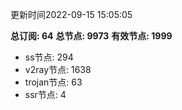 更新时间2022-09-15 15:05:05

**总订阅: 64**
**总节点: 9973**
**有效节点: 1999**
- ss节点: 294
- v2ray节点: 1638
- trojan节点: 63
- ssr节点: 4
